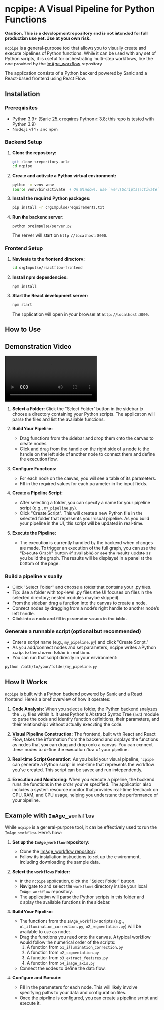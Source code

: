 # ncpipe: A Visual Pipeline for Python Functions

**Caution: This is a development repository and is not intended for full production use yet. Use at your own risk.**

`ncpipe` is a general-purpose tool that allows you to visually create and execute pipelines of Python functions. While it can be used with any set of Python scripts, it is useful for orchestrating multi-step workflows, like the one provided by the [ImAge_workflow](https://github.com/terskikh-lab/ImAge_workflow) repository.

The application consists of a Python backend powered by Sanic and a React-based frontend using React Flow.

## Installation

### Prerequisites

- Python 3.9+ (Sanic 25.x requires Python ≥ 3.8; this repo is tested with Python 3.9)
- Node.js v14+ and npm

### Backend Setup

1.  **Clone the repository:**
    ```bash
    git clone <repository-url>
    cd ncpipe
    ```

2.  **Create and activate a Python virtual environment:**
    ```bash
    python -m venv venv
    source venv/bin/activate  # On Windows, use `venv\Scripts\activate`
    ```

3.  **Install the required Python packages:**
    ```bash
    pip install -r orgImpulse/requirements.txt
    ```

4.  **Run the backend server:**
    ```bash
    python orgImpulse/server.py
    ```
    The server will start on `http://localhost:8000`.

### Frontend Setup

1.  **Navigate to the frontend directory:**
    ```bash
    cd orgImpulse/reactflow-frontend
    ```

2.  **Install npm dependencies:**
    ```bash
    npm install
    ```

3.  **Start the React development server:**
    ```bash
    npm start
    ```
    The application will open in your browser at `http://localhost:3000`.

## How to Use

## Demonstration Video

<video src="NCPIPE_demo.mp4" controls></video>

1.  **Select a Folder:** Click the "Select Folder" button in the sidebar to choose a directory containing your Python scripts. The application will parse the files and list the available functions.

2.  **Build Your Pipeline:**
    - Drag functions from the sidebar and drop them onto the canvas to create nodes.
    - Click and drag from the handle on the right side of a node to the handle on the left side of another node to connect them and define the execution flow.

3.  **Configure Functions:**
    - For each node on the canvas, you will see a table of its parameters.
    - Fill in the required values for each parameter in the input fields.

4.  **Create a Pipeline Script:**
    - After selecting a folder, you can specify a name for your pipeline script (e.g., `my_pipeline.py`).
    - Click "Create Script". This will create a new Python file in the selected folder that represents your visual pipeline. As you build your pipeline in the UI, this script will be updated in real-time.

5.  **Execute the Pipeline:**
    - The execution is currently handled by the backend when changes are made. To trigger an execution of the full graph, you can use the "Execute Graph" button (if available) or see the results update as you build the graph. The results will be displayed in a panel at the bottom of the page.

### Build a pipeline visually

- Click "Select Folder" and choose a folder that contains your .py files.
- Tip: Use a folder with top-level .py files (the UI focuses on files in the selected directory; nested modules may be skipped).
- From the sidebar, drag a function into the canvas to create a node.
- Connect nodes by dragging from a node’s right handle to another node’s left handle.
- Click into a node and fill in parameter values in the table.

### Generate a runnable script (optional but recommended)

- Enter a script name (e.g., `my_pipeline.py`) and click "Create Script."
- As you add/connect nodes and set parameters, ncpipe writes a Python script to the chosen folder in real time.
- You can run that script directly in your environment:

```bash
python /path/to/your/folder/my_pipeline.py
```

## How It Works

`ncpipe` is built with a Python backend powered by Sanic and a React frontend. Here’s a brief overview of how it operates:

1.  **Code Analysis:** When you select a folder, the Python backend analyzes the `.py` files within it. It uses Python's Abstract Syntax Tree (`ast`) module to parse the code and identify function definitions, their parameters, and their relationships without actually executing the code.

2.  **Visual Pipeline Construction:** The frontend, built with React and React Flow, takes the information from the backend and displays the functions as nodes that you can drag and drop onto a canvas. You can connect these nodes to define the execution flow of your pipeline.

3.  **Real-time Script Generation:** As you build your visual pipeline, `ncpipe` can generate a Python script in real-time that represents the workflow you've created. This script can be saved and run independently.

4.  **Execution and Monitoring:** When you execute a pipeline, the backend runs the functions in the order you've specified. The application also includes a system resource monitor that provides real-time feedback on CPU, RAM, and GPU usage, helping you understand the performance of your pipeline.

## Example with `ImAge_workflow`

While `ncpipe` is a general-purpose tool, it can be effectively used to run the `ImAge_workflow`. Here’s how:

1.  **Set up the `ImAge_workflow` repository:**
    - Clone the [ImAge_workflow repository](https://github.com/terskikh-lab/ImAge_workflow).
    - Follow its installation instructions to set up the environment, including downloading the sample data.

2.  **Select the `workflows` Folder:**
    - In the `ncpipe` application, click the "Select Folder" button.
    - Navigate to and select the `workflows` directory inside your local `ImAge_workflow` repository.
    - The application will parse the Python scripts in this folder and display the available functions in the sidebar.

3.  **Build Your Pipeline:**
    - The functions from the `ImAge_workflow` scripts (e.g., `o1_illumination_correction.py`, `o2_segmentation.py`) will be available to use as nodes.
    - Drag the functions you need onto the canvas. A typical workflow would follow the numerical order of the scripts:
        1.  A function from `o1_illumination_correction.py`
        2.  A function from `o2_segmentation.py`
        3.  A function from `o3_extract_features.py`
        4.  A function from `o4_image_axis.py`
    - Connect the nodes to define the data flow.

4.  **Configure and Execute:**
    - Fill in the parameters for each node. This will likely involve specifying paths to your data and configuration files.
    - Once the pipeline is configured, you can create a pipeline script and execute it.
